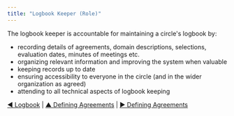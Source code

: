 ```yaml
---
title: "Logbook Keeper (Role)"
---
```



The logbook keeper is accountable for maintaining a circle's logbook by: 

-   recording details of agreements, domain descriptions, selections, evaluation dates, minutes of meetings etc.
-   organizing relevant information and improving the system when valuable
-   keeping records up to date
-   ensuring accessibility to everyone in the circle (and in the wider organization as agreed)
-   attending to all technical aspects of logbook keeping


[&#9664; Logbook](logbook.html) | [&#9650; Defining Agreements](defining-agreements.html) | [&#9654; Defining Agreements](defining-agreements.html)

